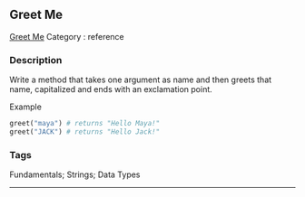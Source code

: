 ## Greet Me
[Greet Me](https://www.codewars.com/kata/greet-me)
Category : reference

### Description
Write a method that takes one argument as name and then greets that name, capitalized and ends with an exclamation point.

Example
```ruby
greet("maya") # returns "Hello Maya!"
greet("JACK") # returns "Hello Jack!"
```

### Tags
Fundamentals; Strings; Data Types

- - -
